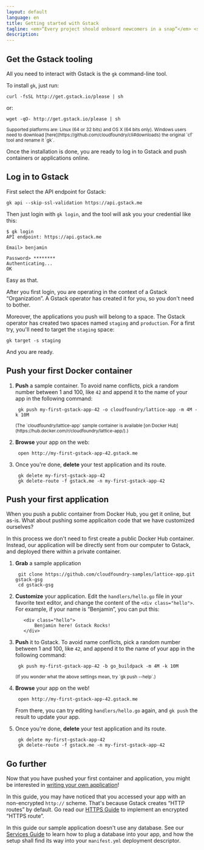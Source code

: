 ```yaml
---
layout: default
language: en
title: Getting started with Gstack
tagline: <em>“Every project should onboard newcomers in a snap”</em> <span class="nowrap">– B. Gandon</span>
description:
---
```

## Get the Gstack tooling

All you need to interact with Gstack is the `gk` command-line tool.

To install `gk`, just run:

    curl -fsSL http://get.gstack.io/please | sh

or:

    wget -qO- http://get.gstack.io/please | sh

<small>
Supported platforms are: Linux (64 or 32 bits) and OS X (64 bits only).
Windows users need to download [here](https://github.com/cloudfoundry/cli#downloads)
the original `cf` tool and rename it `gk`.
</small>

Once the installation is done, you are ready to log in to Gstack and push
containers or applications online.


## Log in to Gstack

First select the API endpoint for Gstack:

    gk api --skip-ssl-validation https://api.gstack.me

Then just login with `gk login`, and the tool will ask you your credential
like this:

    $ gk login
    API endpoint: https://api.gstack.me

    Email> benjamin

    Password> ********
    Authenticating...
    OK

Easy as that.

After you first login, you are operating in the context of a Gstack
“Organization”. A Gstack operator has created it for you, so you don't need to
bother.

Moreover, the applications you push will belong to a space. The Gstack
operator has created two spaces named `staging` and `production`. For a first
try, you'll need to target the `staging` space:

    gk target -s staging

And you are ready.


## Push your first Docker container

1. **Push** a sample container. To avoid name conflicts, pick a random number
   between 1 and 100, like `42` and append it to the name of your app in the
   following command:

        gk push my-first-gstack-app-42 -o cloudfoundry/lattice-app -m 4M -k 10M

   <small>
   (The `cloudfoundry/lattice-app` sample container is available
   [on Docker Hub](https://hub.docker.com/r/cloudfoundry/lattice-app/).)
   </small>

2. **Browse** your app on the web:

        open http://my-first-gstack-app-42.gstack.me

3. Once you're done, **delete** your test application and its route.

        gk delete my-first-gstack-app-42
        gk delete-route -f gstack.me -n my-first-gstack-app-42


## Push your first application

When you push a public container from Docker Hub, you get it online, but
as-is. What about pushing some applicaiton code that we have customized
ourselves?

In this process we don't need to first create a public Docker Hub container.
Instead, our application will be directly sent from our computer to Gstack,
and deployed there within a private container.

1. **Grab** a sample application

        git clone https://github.com/cloudfoundry-samples/lattice-app.git gstack-gsg
        cd gstack-gsg

2. **Customize** your application. Edit the `handlers/hello.go` file in your
   favorite text editor, and change the content of the `<div class="hello">`.
   For example, if your name is “Benjamin”, you can put this:

          <div class="hello">
              Benjamin here! Gstack Rocks!
          </div>

3. **Push** it to Gstack. To avoid name conflicts, pick a random number
   between 1 and 100, like `42`, and append it to the name of your app in the
   following command:

        gk push my-first-gstack-app-42 -b go_buildpack -m 4M -k 10M

   <small>
   (If you wonder what the above settings mean, try `gk push --help`.)
   </small>


4. **Browse** your app on the web!

        open http://my-first-gstack-app-42.gstack.me

   From there, you can try editing `handlers/hello.go` again, and `gk push`
   the result to update your app.

5. Once you're done, **delete** your test application and its route.

        gk delete my-first-gstack-app-42
        gk delete-route -f gstack.me -n my-first-gstack-app-42


## Go further

Now that you have pushed your first container and application, you might be
interested in [writing your own application](../create-application)!

In this guide, you may have noticed that you accessed your app with an
non-encrypted `http://` scheme. That's because Gstack creates “HTTP routes”
by default. Go read our [HTTPS Guide](../https-routes) to implement an
encrypted “HTTPS route”.

In this guide our sample application doesn't use any database. See our
[Services Guide](../plugging-services) to learn how to plug a database into
your app, and how the setup shall find its way into your `manifest.yml`
deployment descriptor.
